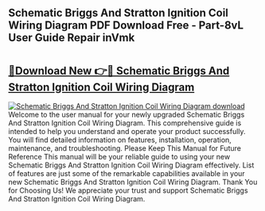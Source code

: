 ## Schematic Briggs And Stratton Ignition Coil Wiring Diagram PDF Download Free - Part-8vL User Guide Repair inVmk

# <h2><a href="http://dfi89jj.blite.top/?on=Schematic+Briggs+And+Stratton+Ignition+Coil+Wiring+Diagram">🔗Download New 👉🔴 Schematic Briggs And Stratton Ignition Coil Wiring Diagram</a></h2>

[![Schematic Briggs And Stratton Ignition Coil Wiring Diagram download](https://i.imgur.com/lujVjoI.png)](http://dfi89jj.blite.top/?on=Schematic+Briggs+And+Stratton+Ignition+Coil+Wiring+Diagram)
Welcome to the user manual for your newly upgraded Schematic Briggs And Stratton Ignition Coil Wiring Diagram. This comprehensive guide is intended to help you understand and operate your product successfully. You will find detailed information on features, installation, operation, maintenance, and troubleshooting. Please Keep This Manual for Future Reference This manual will be your reliable guide to using your new Schematic Briggs And Stratton Ignition Coil Wiring Diagram effectively. List of features are just some of the remarkable capabilities available in your new Schematic Briggs And Stratton Ignition Coil Wiring Diagram. Thank You for Choosing Us! We appreciate your trust and support Schematic Briggs And Stratton Ignition Coil Wiring Diagram.
